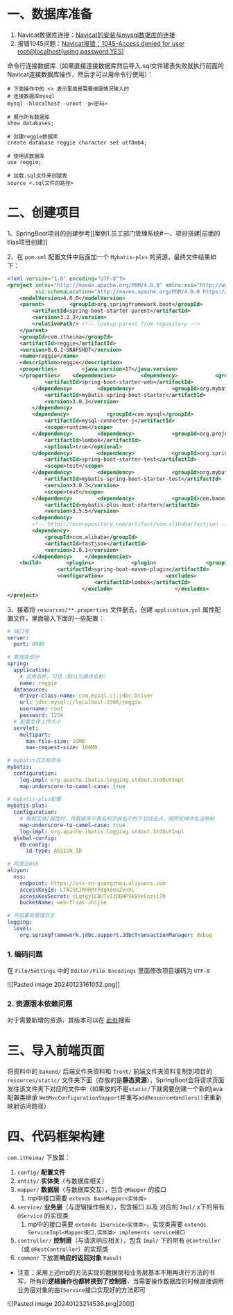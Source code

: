 # 一、数据库准备

1. Navicat数据库连接：[Navicat的安装与mysql数据库的连接](https://blog.csdn.net/qq_57421630/article/details/120651484)
2. 报错1045问题：[Navicat报错：1045-Access denied for user root@localhost(using password:YES)](https://blog.csdn.net/zhang_yu_ling/article/details/103177296)

命令行连接数据库（如果直接连接数据库然后导入.sql文件建表失败就执行前面的Navicat连接数据库操作，然后才可以用命令行使用）：

```shell
# 下面操作中的 <> 表示里面是需要根据情况输入的
# 连接数据库mysql
mysql -hlocalhost -uroot -p<密码>

# 展示所有数据库
show databases;

# 创建reggie数据库
create database reggie character set utf8mb4;

# 使用该数据库
use reggie;

# 加载.sql文件来创建表
source <.sql文件的路径>
```

# 二、创建项目

1、SpringBoot项目的创建参考[[案例1.员工部门管理系统#一、项目搭建|前面的tlias项目创建]]

2、在 `pom.xml` 配置文件中后面加一个 `Mybatis-plus` 的资源，最终文件结果如下：

```xml
<?xml version="1.0" encoding="UTF-8"?>  
<project xmlns="http://maven.apache.org/POM/4.0.0" xmlns:xsi="http://www.w3.org/2001/XMLSchema-instance"  
         xsi:schemaLocation="http://maven.apache.org/POM/4.0.0 https://maven.apache.org/xsd/maven-4.0.0.xsd">  
    <modelVersion>4.0.0</modelVersion>  
    <parent>        <groupId>org.springframework.boot</groupId>  
        <artifactId>spring-boot-starter-parent</artifactId>  
        <version>3.2.2</version>  
        <relativePath/> <!-- lookup parent from repository -->  
    </parent>  
    <groupId>com.itheima</groupId>  
    <artifactId>reggie</artifactId>  
    <version>0.0.1-SNAPSHOT</version>  
    <name>reggie</name>  
    <description>reggie</description>  
    <properties>        <java.version>17</java.version>  
    </properties>    <dependencies>        <dependency>            <groupId>org.springframework.boot</groupId>  
            <artifactId>spring-boot-starter-web</artifactId>  
        </dependency>        <dependency>            <groupId>org.mybatis.spring.boot</groupId>  
            <artifactId>mybatis-spring-boot-starter</artifactId>  
            <version>3.0.3</version>  
        </dependency>  
        <dependency>            <groupId>com.mysql</groupId>  
            <artifactId>mysql-connector-j</artifactId>  
            <scope>runtime</scope>  
        </dependency>        <dependency>            <groupId>org.projectlombok</groupId>  
            <artifactId>lombok</artifactId>  
            <optional>true</optional>  
        </dependency>        <dependency>            <groupId>org.springframework.boot</groupId>  
            <artifactId>spring-boot-starter-test</artifactId>  
            <scope>test</scope>  
        </dependency>        <dependency>            <groupId>org.mybatis.spring.boot</groupId>  
            <artifactId>mybatis-spring-boot-starter-test</artifactId>  
            <version>3.0.3</version>  
            <scope>test</scope>  
        </dependency>        <dependency>            <groupId>com.baomidou</groupId>  
            <artifactId>mybatis-plus-boot-starter</artifactId>  
            <version>3.5.5</version>  
        </dependency>  
        <!-- https://mvnrepository.com/artifact/com.alibaba/fastjson -->  
        <dependency>  
            <groupId>com.alibaba</groupId>  
            <artifactId>fastjson</artifactId>  
            <version>2.0.1</version>  
        </dependency>    </dependencies>  
    <build>        <plugins>            <plugin>                <groupId>org.springframework.boot</groupId>  
                <artifactId>spring-boot-maven-plugin</artifactId>  
                <configuration>                    <excludes>                        <exclude>                            <groupId>org.projectlombok</groupId>  
                            <artifactId>lombok</artifactId>  
                        </exclude>                    </excludes>                </configuration>            </plugin>        </plugins>    </build>  
</project>
```

3、接着将 `resources/**.properties` 文件删去，创建 `application.yml` 属性配置文件，里面输入下面的一些配置：

```yml
# 端口号  
server:  
  port: 8080  
  
# 数据库部分  
spring:  
  application:  
    # 应用名称，可选（默认为模块名称）  
    name: reggie  
  datasource:  
    driver-class-name: com.mysql.cj.jdbc.Driver  
    url: jdbc:mysql://localhost:3306/reggie  
    username: root  
    password: 1234  
  # 配置文件上传大小  
  servlet:  
    multipart:  
      max-file-size: 10MB  
      max-request-size: 100MB  
  
# mybatis日志和命名  
mybatis:  
  configuration:  
    log-impl: org.apache.ibatis.logging.stdout.StdOutImpl  
    map-underscore-to-camel-case: true  
  
# mybatis-plus配置  
mybatis-plus:  
  configuration:  
    # 映射实体/属性时，将数据库中表名和字段名中的下划线去点，按照驼峰命名法映射  
    map-underscore-to-camel-case: true  
    log-impl: org.apache.ibatis.logging.stdout.StdOutImpl  
  global-config:  
    db-config:  
      id-type: ASSIGN_ID  
  
# 阿里云OSS  
aliyun:  
  oss:  
    endpoint: https://oss-cn-guangzhou.aliyuncs.com  
    accessKeyId: LTAI5tJR9RMrPdqXeeoZvnhi  
    accessKeySecret: cLqtgyICBUTvIzDDHP9k9VkCnzsi7O  
    bucketName: web-tlias-shijie  
  
# 开启事务管理日志  
logging:  
  level:  
    org.springframework.jdbc.support.JdbcTransactionManager: debug
```

### 1. 编码问题

在 `File/Settings` 中的 `Editor/File Encodings` 里面修改项目编码为 `UTF-8`

![[Pasted image 20240123161052.png]]

### 2. 资源版本依赖问题

对于需要新增的资源，其版本可以在 [此处](https://mvnrepository.com/)搜索

# 三、导入前端页面

将资料中的 `bakend/` 后端文件夹资料和 `front/` 前端文件夹资料复制到项目的 `resources/static/` 文件夹下面（存放的是**静态资源**），SpringBoot会将请求页面发往该文件夹下对应的文件中（如果放的不是`static/`下就需要创建一个新的java配置类继承 `WebMvcConfigurationSupport`并重写`addResourceHandlers()`来重新映射访问路径）


# 四、代码框架构建

`com.itheima/` 下放置：

1. `config/` **配置文件**
2. `entity/` **实体类**（与数据库相关）
3. `mapper/` **数据层**（与数据库交互），包含 `@Mapper` 的接口
	1. mp中接口需要 `extends BaseMapper<实体类>`
4. `service/` **业务层**（与逻辑操作相关），包含接口 以及 对应的 `Impl/` x下的带有 `@Service` 的实现类
	1. mp中的接口需要 `extends IService<实体类>`，实现类需要 `extends ServiceImpl<Mapper接口,实体类> implements service接口`
5. `controller/` **控制层**（与请求响应相关），包含 `Impl/` 下的带有 `@Controller`（或 `@RestController`）的实现类
6. `common/` 下放置**响应的返回对象** `Result`

* 注意：采用上述mp的方法实现的数据层和业务层基本不用再进行方法的书写，所有的**逻辑操作也都转换到了控制层**，当需要操作数据库的时候直接调用业务层对象的由`IService`接口实现好的方法即可

![[Pasted image 20240123214536.png|200]]